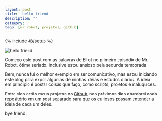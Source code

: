 ```yaml
---
layout: post
title: "hello friend"
description: ""
category: 
tags: [mr robot, projetos, github]
---
```

{% include JB/setup %}

![hello friend](http://the-originalscw.com/wp-content/uploads/2015/06/MrRobot-feature.jpg)

Começo este post com as palavras de Elliot no primeiro episódio
de Mr. Robot, ótimo seriado, inclusive estou ansioso pela segunda temporada.

Bem, nunca fui o melhor exemplo em ser comunicativo, mas estou iniciando este
blog para expor algumas de minhas idéias e estudos diários. A ideia em principio
é postar coisas que faço, como scripts, projetos e maluquices.

Entre elas estão meus projetos no [Github](https://github.com/renatoalencar), nos próximos dias abordarei cada repositório em um post separado para que
os curiosos possam entender a ideia de cada um deles.

bye friend.
